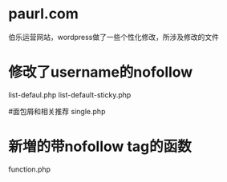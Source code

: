 # paurl.com
伯乐运营网站，wordpress做了一些个性化修改，所涉及修改的文件

# 修改了username的nofollow
list-defaul.php
list-default-sticky.php

#面包屑和相关推荐
single.php

# 新増的带nofollow tag的函数
function.php